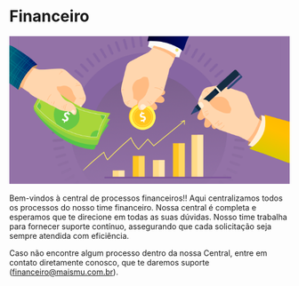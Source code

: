 # Financeiro

![intro](/assets/images/financeiro1.png#center)

Bem-vindos à central de processos financeiros!! Aqui centralizamos todos os processos do nosso time financeiro. Nossa central é completa e esperamos que te direcione em todas as suas dúvidas. Nosso time trabalha para fornecer suporte contínuo, assegurando que cada solicitação seja sempre atendida com eficiência.

Caso não encontre algum processo dentro da nossa Central, entre em contato diretamente conosco, que te daremos suporte (financeiro@maismu.com.br).